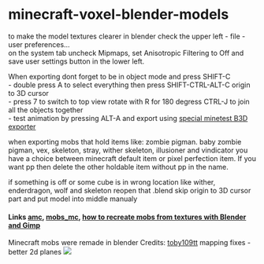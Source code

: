 # minecraft-voxel-blender-models

to make the model textures clearer in blender check the upper left - file - user preferences... <br /> on the system tab uncheck Mipmaps, set Anisotropic Filtering to Off and save user settings button in the lower left.

When exporting dont forget to be in object mode and press SHIFT-C<br />- double press A to select everything then press SHIFT-CTRL-ALT-C origin to 3D cursor<br />- press 7 to switch to top view rotate with R for 180 degress CTRL-J to join all the objects together<br />- test animation by pressing ALT-A and export using [special minetest B3D exporter](https://github.com/minetest/B3Dexport)

when exporting mobs that hold items like: zombie pigman. baby zombie pigman, vex, skeleton, stray, wither skeleton, illusioner and vindicator you have a choice between minecraft default item or pixel perfection item. If you want pp then delete the other holdable item without pp in the name.

if something is off or some cube is in wrong location like wither, enderdragon, wolf and skeleton reopen that .blend skip origin to 3D cursor part and put model into middle manualy

#### Links [amc](https://github.com/22i/amc), [mobs_mc](https://github.com/maikerumine/mobs_mc), [how to recreate mobs from textures with Blender and Gimp](http://imgur.com/a/Iqg88)

Minecraft mobs were remade in blender Credits: [toby109tt](https://github.com/tobyplowy) mapping fixes - better 2d planes
<img src="http://i.imgur.com/VqbS3D5.png">
